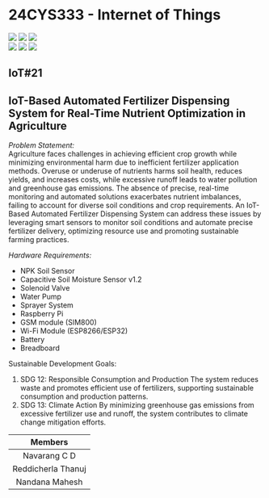 # 24CYS333 - Internet of Things
![](https://img.shields.io/badge/Batch-22CYS-lightgreen) ![](https://img.shields.io/badge/UG-blue) ![](https://img.shields.io/badge/Subject-IoT-blue)
<br/>
![](https://img.shields.io/badge/Lecture-2-orange) ![](https://img.shields.io/badge/Practical-3-orange) ![](https://img.shields.io/badge/Credits-3-orange) <br/>

## IoT#21

## IoT-Based Automated Fertilizer Dispensing System for Real-Time Nutrient Optimization in Agriculture

*Problem Statement:* <br>
Agriculture faces challenges in achieving efficient crop growth while minimizing environmental harm due to inefficient fertilizer application methods. Overuse or underuse of nutrients harms soil health, reduces yields, and increases costs, while excessive runoff leads to water pollution and greenhouse gas emissions. The absence of precise, real-time monitoring and automated solutions exacerbates nutrient imbalances, failing to account for diverse soil conditions and crop requirements. An IoT-Based Automated Fertilizer Dispensing System can address these issues by leveraging smart sensors to monitor soil conditions and automate precise fertilizer delivery, optimizing resource use and promoting sustainable farming practices.

*Hardware Requirements:* <br>
- NPK Soil Sensor <br>
- Capacitive Soil Moisture Sensor v1.2 <br>
- Solenoid Valve <br>
- Water Pump <br>
- Sprayer System <br>
- Raspberry Pi <br>
- GSM module (SIM800) <br>
- Wi-Fi Module (ESP8266/ESP32) <br>
- Battery <br>
- Breadboard <br>

Sustainable Development Goals:

1. SDG 12: Responsible Consumption and Production
The system reduces waste and promotes efficient use of fertilizers, supporting sustainable consumption and production patterns.
2. SDG 13: Climate Action
By minimizing greenhouse gas emissions from excessive fertilizer use and runoff, the system contributes to climate change mitigation efforts.


| Members                 | 
|:-----------------------:|
| Navarang C D            | 
| Reddicherla Thanuj      | 
| Nandana Mahesh          |
